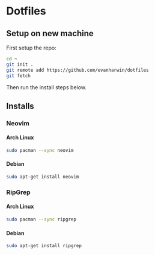 # Dotfiles

## Setup on new machine

First setup the repo:

```bash
cd ~
git init .
git remote add https://github.com/evanharwin/dotfiles
git fetch
```

Then run the install steps below.

## Installs

### Neovim

#### Arch Linux

```bash
sudo pacman --sync neovim
```

#### Debian

```bash
sudo apt-get install neovim
```

### RipGrep

#### Arch Linux

```bash
sudo pacman --sync ripgrep
```

#### Debian

```bash
sudo apt-get install ripgrep
```
